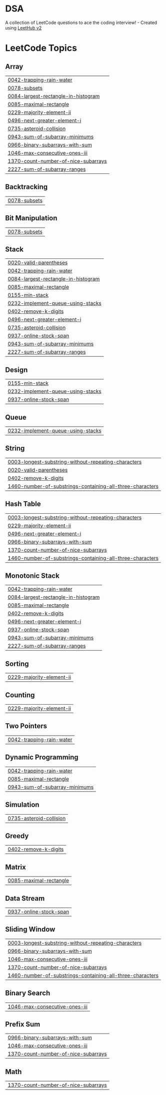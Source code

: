 # DSA
A collection of LeetCode questions to ace the coding interview! - Created using [LeetHub v2](https://github.com/arunbhardwaj/LeetHub-2.0)

<!---LeetCode Topics Start-->
# LeetCode Topics
## Array
|  |
| ------- |
| [0042-trapping-rain-water](https://github.com/vedantborse-ai/DSA/tree/master/0042-trapping-rain-water) |
| [0078-subsets](https://github.com/vedantborse-ai/DSA/tree/master/0078-subsets) |
| [0084-largest-rectangle-in-histogram](https://github.com/vedantborse-ai/DSA/tree/master/0084-largest-rectangle-in-histogram) |
| [0085-maximal-rectangle](https://github.com/vedantborse-ai/DSA/tree/master/0085-maximal-rectangle) |
| [0229-majority-element-ii](https://github.com/vedantborse-ai/DSA/tree/master/0229-majority-element-ii) |
| [0496-next-greater-element-i](https://github.com/vedantborse-ai/DSA/tree/master/0496-next-greater-element-i) |
| [0735-asteroid-collision](https://github.com/vedantborse-ai/DSA/tree/master/0735-asteroid-collision) |
| [0943-sum-of-subarray-minimums](https://github.com/vedantborse-ai/DSA/tree/master/0943-sum-of-subarray-minimums) |
| [0966-binary-subarrays-with-sum](https://github.com/vedantborse-ai/DSA/tree/master/0966-binary-subarrays-with-sum) |
| [1046-max-consecutive-ones-iii](https://github.com/vedantborse-ai/DSA/tree/master/1046-max-consecutive-ones-iii) |
| [1370-count-number-of-nice-subarrays](https://github.com/vedantborse-ai/DSA/tree/master/1370-count-number-of-nice-subarrays) |
| [2227-sum-of-subarray-ranges](https://github.com/vedantborse-ai/DSA/tree/master/2227-sum-of-subarray-ranges) |
## Backtracking
|  |
| ------- |
| [0078-subsets](https://github.com/vedantborse-ai/DSA/tree/master/0078-subsets) |
## Bit Manipulation
|  |
| ------- |
| [0078-subsets](https://github.com/vedantborse-ai/DSA/tree/master/0078-subsets) |
## Stack
|  |
| ------- |
| [0020-valid-parentheses](https://github.com/vedantborse-ai/DSA/tree/master/0020-valid-parentheses) |
| [0042-trapping-rain-water](https://github.com/vedantborse-ai/DSA/tree/master/0042-trapping-rain-water) |
| [0084-largest-rectangle-in-histogram](https://github.com/vedantborse-ai/DSA/tree/master/0084-largest-rectangle-in-histogram) |
| [0085-maximal-rectangle](https://github.com/vedantborse-ai/DSA/tree/master/0085-maximal-rectangle) |
| [0155-min-stack](https://github.com/vedantborse-ai/DSA/tree/master/0155-min-stack) |
| [0232-implement-queue-using-stacks](https://github.com/vedantborse-ai/DSA/tree/master/0232-implement-queue-using-stacks) |
| [0402-remove-k-digits](https://github.com/vedantborse-ai/DSA/tree/master/0402-remove-k-digits) |
| [0496-next-greater-element-i](https://github.com/vedantborse-ai/DSA/tree/master/0496-next-greater-element-i) |
| [0735-asteroid-collision](https://github.com/vedantborse-ai/DSA/tree/master/0735-asteroid-collision) |
| [0937-online-stock-span](https://github.com/vedantborse-ai/DSA/tree/master/0937-online-stock-span) |
| [0943-sum-of-subarray-minimums](https://github.com/vedantborse-ai/DSA/tree/master/0943-sum-of-subarray-minimums) |
| [2227-sum-of-subarray-ranges](https://github.com/vedantborse-ai/DSA/tree/master/2227-sum-of-subarray-ranges) |
## Design
|  |
| ------- |
| [0155-min-stack](https://github.com/vedantborse-ai/DSA/tree/master/0155-min-stack) |
| [0232-implement-queue-using-stacks](https://github.com/vedantborse-ai/DSA/tree/master/0232-implement-queue-using-stacks) |
| [0937-online-stock-span](https://github.com/vedantborse-ai/DSA/tree/master/0937-online-stock-span) |
## Queue
|  |
| ------- |
| [0232-implement-queue-using-stacks](https://github.com/vedantborse-ai/DSA/tree/master/0232-implement-queue-using-stacks) |
## String
|  |
| ------- |
| [0003-longest-substring-without-repeating-characters](https://github.com/vedantborse-ai/DSA/tree/master/0003-longest-substring-without-repeating-characters) |
| [0020-valid-parentheses](https://github.com/vedantborse-ai/DSA/tree/master/0020-valid-parentheses) |
| [0402-remove-k-digits](https://github.com/vedantborse-ai/DSA/tree/master/0402-remove-k-digits) |
| [1460-number-of-substrings-containing-all-three-characters](https://github.com/vedantborse-ai/DSA/tree/master/1460-number-of-substrings-containing-all-three-characters) |
## Hash Table
|  |
| ------- |
| [0003-longest-substring-without-repeating-characters](https://github.com/vedantborse-ai/DSA/tree/master/0003-longest-substring-without-repeating-characters) |
| [0229-majority-element-ii](https://github.com/vedantborse-ai/DSA/tree/master/0229-majority-element-ii) |
| [0496-next-greater-element-i](https://github.com/vedantborse-ai/DSA/tree/master/0496-next-greater-element-i) |
| [0966-binary-subarrays-with-sum](https://github.com/vedantborse-ai/DSA/tree/master/0966-binary-subarrays-with-sum) |
| [1370-count-number-of-nice-subarrays](https://github.com/vedantborse-ai/DSA/tree/master/1370-count-number-of-nice-subarrays) |
| [1460-number-of-substrings-containing-all-three-characters](https://github.com/vedantborse-ai/DSA/tree/master/1460-number-of-substrings-containing-all-three-characters) |
## Monotonic Stack
|  |
| ------- |
| [0042-trapping-rain-water](https://github.com/vedantborse-ai/DSA/tree/master/0042-trapping-rain-water) |
| [0084-largest-rectangle-in-histogram](https://github.com/vedantborse-ai/DSA/tree/master/0084-largest-rectangle-in-histogram) |
| [0085-maximal-rectangle](https://github.com/vedantborse-ai/DSA/tree/master/0085-maximal-rectangle) |
| [0402-remove-k-digits](https://github.com/vedantborse-ai/DSA/tree/master/0402-remove-k-digits) |
| [0496-next-greater-element-i](https://github.com/vedantborse-ai/DSA/tree/master/0496-next-greater-element-i) |
| [0937-online-stock-span](https://github.com/vedantborse-ai/DSA/tree/master/0937-online-stock-span) |
| [0943-sum-of-subarray-minimums](https://github.com/vedantborse-ai/DSA/tree/master/0943-sum-of-subarray-minimums) |
| [2227-sum-of-subarray-ranges](https://github.com/vedantborse-ai/DSA/tree/master/2227-sum-of-subarray-ranges) |
## Sorting
|  |
| ------- |
| [0229-majority-element-ii](https://github.com/vedantborse-ai/DSA/tree/master/0229-majority-element-ii) |
## Counting
|  |
| ------- |
| [0229-majority-element-ii](https://github.com/vedantborse-ai/DSA/tree/master/0229-majority-element-ii) |
## Two Pointers
|  |
| ------- |
| [0042-trapping-rain-water](https://github.com/vedantborse-ai/DSA/tree/master/0042-trapping-rain-water) |
## Dynamic Programming
|  |
| ------- |
| [0042-trapping-rain-water](https://github.com/vedantborse-ai/DSA/tree/master/0042-trapping-rain-water) |
| [0085-maximal-rectangle](https://github.com/vedantborse-ai/DSA/tree/master/0085-maximal-rectangle) |
| [0943-sum-of-subarray-minimums](https://github.com/vedantborse-ai/DSA/tree/master/0943-sum-of-subarray-minimums) |
## Simulation
|  |
| ------- |
| [0735-asteroid-collision](https://github.com/vedantborse-ai/DSA/tree/master/0735-asteroid-collision) |
## Greedy
|  |
| ------- |
| [0402-remove-k-digits](https://github.com/vedantborse-ai/DSA/tree/master/0402-remove-k-digits) |
## Matrix
|  |
| ------- |
| [0085-maximal-rectangle](https://github.com/vedantborse-ai/DSA/tree/master/0085-maximal-rectangle) |
## Data Stream
|  |
| ------- |
| [0937-online-stock-span](https://github.com/vedantborse-ai/DSA/tree/master/0937-online-stock-span) |
## Sliding Window
|  |
| ------- |
| [0003-longest-substring-without-repeating-characters](https://github.com/vedantborse-ai/DSA/tree/master/0003-longest-substring-without-repeating-characters) |
| [0966-binary-subarrays-with-sum](https://github.com/vedantborse-ai/DSA/tree/master/0966-binary-subarrays-with-sum) |
| [1046-max-consecutive-ones-iii](https://github.com/vedantborse-ai/DSA/tree/master/1046-max-consecutive-ones-iii) |
| [1370-count-number-of-nice-subarrays](https://github.com/vedantborse-ai/DSA/tree/master/1370-count-number-of-nice-subarrays) |
| [1460-number-of-substrings-containing-all-three-characters](https://github.com/vedantborse-ai/DSA/tree/master/1460-number-of-substrings-containing-all-three-characters) |
## Binary Search
|  |
| ------- |
| [1046-max-consecutive-ones-iii](https://github.com/vedantborse-ai/DSA/tree/master/1046-max-consecutive-ones-iii) |
## Prefix Sum
|  |
| ------- |
| [0966-binary-subarrays-with-sum](https://github.com/vedantborse-ai/DSA/tree/master/0966-binary-subarrays-with-sum) |
| [1046-max-consecutive-ones-iii](https://github.com/vedantborse-ai/DSA/tree/master/1046-max-consecutive-ones-iii) |
| [1370-count-number-of-nice-subarrays](https://github.com/vedantborse-ai/DSA/tree/master/1370-count-number-of-nice-subarrays) |
## Math
|  |
| ------- |
| [1370-count-number-of-nice-subarrays](https://github.com/vedantborse-ai/DSA/tree/master/1370-count-number-of-nice-subarrays) |
<!---LeetCode Topics End-->